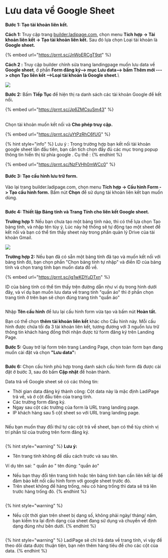 # Lưu data về Google Sheet

**Bước 1: Tạo tài khoản liên kết.**

**Cách 1:** Truy cập trang [builder.ladipage.com](http://builder.ladipage.com/), chọn menu **Tích hợp -> Tài khoản liên kết -> Tạo tài khoản liên kết.** Sau đó lựa chọn Loại tài khoản là **Google sheet.**

{% embed url="https://prnt.sc/JnWoERCgT9qt" %}

**Cách 2 :** Truy cập builder chỉnh sửa trang landingpage muốn lưu data về **Google sheet**, ở phần **Form đăng ký--> mục Lưu data--> bấm Thêm mới ---> chọn Tạo liên kết -->Loại tài khoản là Google sheet.**\


![](https://files.gitbook.com/v0/b/gitbook-x-prod.appspot.com/o/spaces%2FVlMUbaIjYt7SY2R8v2az%2Fuploads%2F1zUFEQTIbMdBJwIbewzm%2Ft%C3%A0i%20kho%E1%BA%A3n%20li%C3%AAn%20k%E1%BA%BFt%20form.gif?alt=media\&token=f7fe62ad-7632-4412-9ecc-80e270e6e341)

**Bước 2:** Bấm **Tiếp Tục** để hiện thị ra danh sách các tài khoản Google để kết nố&#x69;**.**

{% embed url="https://prnt.sc/Jp6ZMCsuSm43" %}

\
Chọn tài khoản muốn kết nối và **Cho phép truy cập.**

{% embed url="https://prnt.sc/uYtPzRhC6fUG" %}

{% hint style="info" %}
Lưu ý : Trong trường hợp bạn kết nối tài khoản google sheet lần đầu tiên, bạn cần tích chọn đầy đủ các mục trong popup thông tin hiển thị từ phía google   . Cụ thể :&#x20;
{% endhint %}

{% embed url="https://prnt.sc/NzFVHh0mWCc0" %}

#### Bước 3: **Tạo** cấu hình lưu trữ form.&#x20;

Vào lại trang builder.ladipage.com, chọn menu **Tích hợp -> Cấu hình Form -> Tạo cấu hình form.** Bấm nút **Chọn** để sử dụng tài khoản liên kết bạn muốn dùng.

<figure><img src="../../.gitbook/assets/cấu hình form.gif" alt=""><figcaption></figcaption></figure>

**Bước 4: Thiết lập Bảng tính và Trang Tính cho liên kết Google sheet.**

**Trường hợp 1:** Nếu bạn chưa tạo một bảng tính nào, thì có thể lựa chọn Tạo bảng tính, và nhập tên tùy ý. Lúc này hệ thống sẽ tự động tạo một sheet để kết nối và bạn có thể tìm thấy sheet này trong phần quản lý Drive của tài khoản Gmail.

![](<../../.gitbook/assets/image (355).png>)

**Trường hợp 2:** Nếu bạn đã có sẵn một bảng tính đã tạo và muốn kết nối với bảng tính đó, bạn chọn phần "Chọn bảng tính tự nhập" và điền ID của bảng tính và chọn trang tính bạn muốn data đổ về.

{% embed url="https://prnt.sc/ig1wKDYuDTxn" %}

ID của bảng tính có thể tìm thấy trên đường dẫn như ví dụ trong hình dưới đây, và ví dụ bạn muốn lưu data về trang tính "quần áo" thì ở phần chọn trang tính ở trên bạn sẽ chọn đúng trang tính "quần áo"

<figure><img src="../../.gitbook/assets/sheet5.png" alt=""><figcaption></figcaption></figure>

Nhập **Tên cấu hình** để lưu lại cấu hình form vừa tạo và bấm nút **Hoàn tất.**

Bạn có thể chọn **thêm tài khoản liên kết** khác cho Cấu hình này. Mỗi cấu hình được chứa tối đa 3 tài khoản liên kết, tương đương với 3 nguồn lưu trữ thông tin khách hàng đồng thời nhận được từ form đăng ký trên Landing Page.

**Bước 5:** Quay trở lại form trên trang Landing Page, chọn toàn form bạn đang muốn cài đặt và chọn **"Lưu data":**

<figure><img src="../../.gitbook/assets/image (73).png" alt=""><figcaption></figcaption></figure>

**Bước 6:** Chọn cấu hình phù hợp trong danh sách cấu hình form đã được cài đặt ở bước 3, sau đó bấm **Cập nhật** để hoàn thành.

Data trả về Google sheet sẽ có các thông tin:

* Thời gian data đăng ký thành công: Cột data này là mặc định LadiPage trả về, và ở cột đầu tiên của trang tính.
* Các trường form đăng ký.
* Ngay sau cột các trường của form là URL trang landing page.
* IP khách hàng sau 5 cột sheet so với URL trang landing page.

<figure><img src="../../.gitbook/assets/sheet10 (1).png" alt=""><figcaption></figcaption></figure>

Nếu bạn muốn thay đổi thứ tự các cột trả về sheet, bạn có thể tùy chỉnh vị trí phần tử của trường trên form đăng ký.

<figure><img src="../../.gitbook/assets/vị trí.png" alt=""><figcaption></figcaption></figure>

{% hint style="warning" %}
**Lưu ý:**&#x20;

* Tên trang tính không để dấu cách trước và sau tên.

Ví dụ  tên sai: " quần áo "  tên đúng: "quần áo"

* Nếu bạn thay đổi tên trang tính hoặc tên bảng tính bạn cần liên kết lại để đảm bảo kết nối cấu hình form với google sheet trước đó.
* Trên sheet không để hàng trống, nếu có hàng trống thì data sẽ trả lên trước hàng trống đó.&#x20;
{% endhint %}

<figure><img src="../../.gitbook/assets/sheet6.png" alt=""><figcaption></figcaption></figure>

{% hint style="warning" %}
* Nếu cột thời gian trên sheet bị dạng số, không phải ngày/ tháng/ năm, bạn kiểm tra lại định dạng của sheet đang sử dụng và chuyển về định dạng đúng như bên dưới.
{% endhint %}

<figure><img src="../../.gitbook/assets/sheet7.png" alt=""><figcaption></figcaption></figure>

{% hint style="warning" %}
LadiPage sẽ chỉ trả data về trang tính, vì vậy để theo dõi data được thuận tiện, bạn nên thêm hàng tiêu đề cho các cột của data.
{% endhint %}

<figure><img src="../../.gitbook/assets/sheet8.png" alt=""><figcaption></figcaption></figure>

